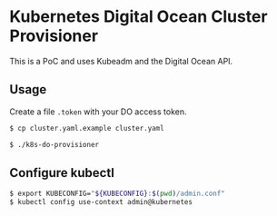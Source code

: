 # Kubernetes Digital Ocean Cluster Provisioner

This is a PoC and uses Kubeadm and the Digital Ocean API.

## Usage

Create a file `.token` with your DO access token.

```bash
$ cp cluster.yaml.example cluster.yaml

$ ./k8s-do-provisioner
```

## Configure kubectl

```bash
$ export KUBECONFIG="${KUBECONFIG}:$(pwd)/admin.conf"
$ kubectl config use-context admin@kubernetes
```
